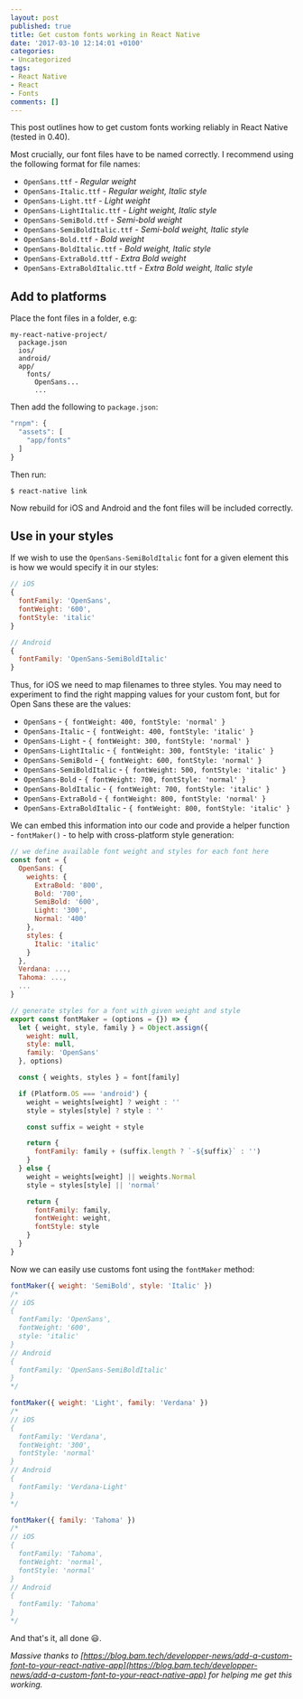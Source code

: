 ```yaml
---
layout: post
published: true
title: Get custom fonts working in React Native
date: '2017-03-10 12:14:01 +0100'
categories:
- Uncategorized
tags:
- React Native
- React
- Fonts
comments: []
---
```


This post outlines how to get custom fonts working reliably in React Native
(tested in 0.40).

Most crucially, our font files have to be named correctly. I recommend using
the following format for file names:

* `OpenSans.ttf` - _Regular weight_
* `OpenSans-Italic.ttf` - _Regular weight, Italic style_
* `OpenSans-Light.ttf` - _Light weight_
* `OpenSans-LightItalic.ttf` - _Light weight, Italic style_
* `OpenSans-SemiBold.ttf` - _Semi-bold weight_
* `OpenSans-SemiBoldItalic.ttf` - _Semi-bold weight, Italic style_
* `OpenSans-Bold.ttf` - _Bold weight_
* `OpenSans-BoldItalic.ttf` - _Bold weight, Italic style_
* `OpenSans-ExtraBold.ttf` - _Extra Bold weight_
* `OpenSans-ExtraBoldItalic.ttf` - _Extra Bold weight, Italic style_

## Add to platforms

Place the font files in a folder, e.g:

```
my-react-native-project/
  package.json
  ios/
  android/
  app/
    fonts/
      OpenSans...
      ...
```

Then add the following to `package.json`:

```js
"rnpm": {
  "assets": [
    "app/fonts"
  ]
}  
```

Then run:

```shell
$ react-native link
```

Now rebuild for iOS and Android and the font files will be included correctly.

## Use in your styles

If we wish to use the `OpenSans-SemiBoldItalic` font for a given
element this is how we would specify it in our styles:

```js
// iOS
{
  fontFamily: 'OpenSans',
  fontWeight: '600',
  fontStyle: 'italic'
}

// Android
{
  fontFamily: 'OpenSans-SemiBoldItalic'
}
```

Thus, for iOS we need to map filenames to three styles. You may need to
experiment to find the right mapping values for your custom font, but for
Open Sans these are the values:

* `OpenSans` - `{ fontWeight: 400, fontStyle: 'normal' }`
* `OpenSans-Italic` - `{ fontWeight: 400, fontStyle: 'italic' }`
* `OpenSans-Light` - `{ fontWeight: 300, fontStyle: 'normal' }`
* `OpenSans-LightItalic` - `{ fontWeight: 300, fontStyle: 'italic' }`
* `OpenSans-SemiBold` - `{ fontWeight: 600, fontStyle: 'normal' }`
* `OpenSans-SemiBoldItalic` - `{ fontWeight: 500, fontStyle: 'italic' }`
* `OpenSans-Bold` - `{ fontWeight: 700, fontStyle: 'normal' }`
* `OpenSans-BoldItalic` - `{ fontWeight: 700, fontStyle: 'italic' }`
* `OpenSans-ExtraBold` - `{ fontWeight: 800, fontStyle: 'normal' }`
* `OpenSans-ExtraBoldItalic` - `{ fontWeight: 800, fontStyle: 'italic' }`

We can embed this information into our code and provide a helper function -
`fontMaker()` - to help with cross-platform style generation:

```js
// we define available font weight and styles for each font here
const font = {
  OpenSans: {
    weights: {
      ExtraBold: '800',
      Bold: '700',
      SemiBold: '600',
      Light: '300',
      Normal: '400'
    },
    styles: {
      Italic: 'italic'
    }
  },
  Verdana: ...,
  Tahoma: ...,
  ...
}

// generate styles for a font with given weight and style
export const fontMaker = (options = {}) => {
  let { weight, style, family } = Object.assign({
    weight: null,
    style: null,
    family: 'OpenSans'
  }, options)

  const { weights, styles } = font[family]

  if (Platform.OS === 'android') {
    weight = weights[weight] ? weight : ''
    style = styles[style] ? style : ''

    const suffix = weight + style

    return {
      fontFamily: family + (suffix.length ? `-${suffix}` : '')
    }
  } else {
    weight = weights[weight] || weights.Normal
    style = styles[style] || 'normal'

    return {
      fontFamily: family,
      fontWeight: weight,
      fontStyle: style
    }
  }
}
```

Now we can easily use customs font using the `fontMaker` method:

```js
fontMaker({ weight: 'SemiBold', style: 'Italic' })
/*
// iOS
{
  fontFamily: 'OpenSans',
  fontWeight: '600',
  style: 'italic'
}
// Android
{
  fontFamily: 'OpenSans-SemiBoldItalic'
}
*/

fontMaker({ weight: 'Light', family: 'Verdana' })
/*
// iOS
{
  fontFamily: 'Verdana',
  fontWeight: '300',
  fontStyle: 'normal'
}
// Android
{
  fontFamily: 'Verdana-Light'
}
*/

fontMaker({ family: 'Tahoma' })
/*
// iOS
{
  fontFamily: 'Tahoma',
  fontWeight: 'normal',
  fontStyle: 'normal'
}
// Android
{
  fontFamily: 'Tahoma'
}
*/
```

And that's it, all done 😃.

_Massive thanks to [https://blog.bam.tech/developper-news/add-a-custom-font-to-your-react-native-app](https://blog.bam.tech/developper-news/add-a-custom-font-to-your-react-native-app) for helping me get this working._
